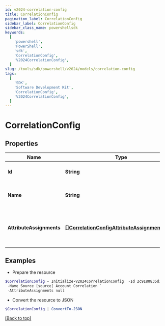 ```yaml
---
id: v2024-correlation-config
title: CorrelationConfig
pagination_label: CorrelationConfig
sidebar_label: CorrelationConfig
sidebar_class_name: powershellsdk
keywords:
  [
    'powershell',
    'PowerShell',
    'sdk',
    'CorrelationConfig',
    'V2024CorrelationConfig',
  ]
slug: /tools/sdk/powershell/v2024/models/correlation-config
tags:
  [
    'SDK',
    'Software Development Kit',
    'CorrelationConfig',
    'V2024CorrelationConfig',
  ]
---
```


# CorrelationConfig

## Properties

| Name | Type | Description | Notes |
| --- | --- | --- | --- |
| **Id** | **String** | The ID of the correlation configuration. | [optional] |
| **Name** | **String** | The name of the correlation configuration. | [optional] |
| **AttributeAssignments** | [**[]CorrelationConfigAttributeAssignmentsInner**](correlation-config-attribute-assignments-inner) | The list of attribute assignments of the correlation configuration. | [optional] |

## Examples

- Prepare the resource

```powershell
$CorrelationConfig = Initialize-V2024CorrelationConfig  -Id 2c9180835d191a86015d28455b4a2329 `
 -Name Source [source] Account Correlation `
 -AttributeAssignments null
```

- Convert the resource to JSON

```powershell
$CorrelationConfig | ConvertTo-JSON
```

[[Back to top]](#)
